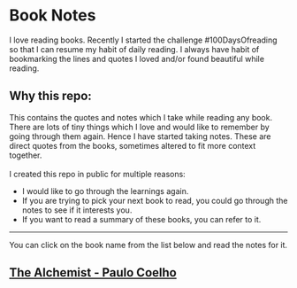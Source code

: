 # Book Notes
I love reading books. Recently I started the challenge #100DaysOfreading so that I can resume my habit of daily reading. I always have habit of bookmarking the lines and quotes I loved and/or found beautiful while reading.

## Why this repo:
This contains the quotes and notes which I take while reading any book. There are lots of tiny things which I love and would like to remember by going through them again. Hence I have started taking notes. These are direct quotes from the books, sometimes altered to fit more context together. 
<br />
<br />
I created this repo in public for multiple reasons:
- I would like to go through the learnings again.
- If you are trying to pick your next book to read, you could go through the notes to see if it interests you.
- If you want to read a summary of these books, you can refer to it.

--------------------
You can click on the book name from the list below and read the notes for it.

## [The Alchemist - Paulo Coelho](https://github.com/anuk79/BookNotes/blob/main/books/TheAlchemist.md)
